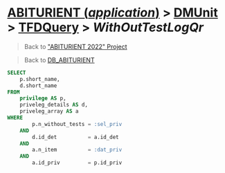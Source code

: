 # [ABITURIENT (*application*)](../../app_abiturient_2022.md) > [DMUnit](../DMUnit.md) > [TFDQuery](TDFQuery.md) > *WithOutTestLogQr*

> Back to ["ABITURIENT 2022" Project](/README.md)

> Back to [DB_ABITURIENT](../../../db/db_abiturient_2022.md)

```sql
SELECT
    p.short_name,
    d.short_name
FROM
    privilege AS p,
    priveleg_details AS d,
    priveleg_array AS a
WHERE
        p.n_without_tests = :sel_priv
    AND
        d.id_det          = a.id_det
    AND
        a.n_item          = :dat_priv
    AND
        a.id_priv         = p.id_priv
```